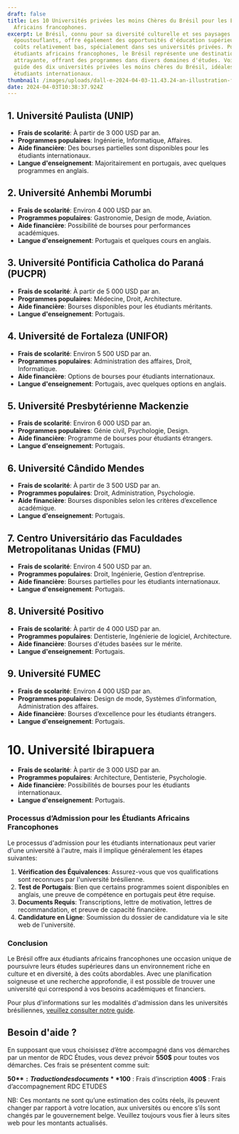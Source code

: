 ```yaml
---
draft: false
title: Les 10 Universités privées les moins Chères du Brésil pour les Étudiants
  Africains francophones.
excerpt: Le Brésil, connu pour sa diversité culturelle et ses paysages
  époustouflants, offre également des opportunités d'éducation supérieure à des
  coûts relativement bas, spécialement dans ses universités privées. Pour les
  étudiants africains francophones, le Brésil représente une destination
  attrayante, offrant des programmes dans divers domaines d'études. Voici un
  guide des dix universités privées les moins chères du Brésil, idéales pour les
  étudiants internationaux.
thumbnail: /images/uploads/dall-e-2024-04-03-11.43.24-an-illustration-featuring-a-diverse-group-of-african-francophone-students-holding-flags-from-various-african-countries-standing-in-front-of-a-modern-.jpg
date: 2024-04-03T10:38:37.924Z
---
```

## 1. Université Paulista (UNIP)

* **Frais de scolarité**: À partir de 3 000 USD par an.
* **Programmes populaires**: Ingénierie, Informatique, Affaires.
* **Aide financière**: Des bourses partielles sont disponibles pour les étudiants internationaux.
* **Langue d'enseignement**: Majoritairement en portugais, avec quelques programmes en anglais.

## 2. Université Anhembi Morumbi

* **Frais de scolarité**: Environ 4 000 USD par an.
* **Programmes populaires**: Gastronomie, Design de mode, Aviation.
* **Aide financière**: Possibilité de bourses pour performances académiques.
* **Langue d'enseignement**: Portugais et quelques cours en anglais.

## 3. Université Pontificia Catholica do Paraná (PUCPR)

* **Frais de scolarité**: À partir de 5 000 USD par an.
* **Programmes populaires**: Médecine, Droit, Architecture.
* **Aide financière**: Bourses disponibles pour les étudiants méritants.
* **Langue d'enseignement**: Portugais.

## 4. Université de Fortaleza (UNIFOR)

* **Frais de scolarité**: Environ 5 500 USD par an.
* **Programmes populaires**: Administration des affaires, Droit, Informatique.
* **Aide financière**: Options de bourses pour étudiants internationaux.
* **Langue d'enseignement**: Portugais, avec quelques options en anglais.

## 5. Université Presbytérienne Mackenzie

* **Frais de scolarité**: Environ 6 000 USD par an.
* **Programmes populaires**: Génie civil, Psychologie, Design.
* **Aide financière**: Programme de bourses pour étudiants étrangers.
* **Langue d'enseignement**: Portugais.

## 6. Université Cândido Mendes

* **Frais de scolarité**: À partir de 3 500 USD par an.
* **Programmes populaires**: Droit, Administration, Psychologie.
* **Aide financière**: Bourses disponibles selon les critères d’excellence académique.
* **Langue d'enseignement**: Portugais.

## 7. Centro Universitário das Faculdades Metropolitanas Unidas (FMU)

* **Frais de scolarité**: Environ 4 500 USD par an.
* **Programmes populaires**: Droit, Ingénierie, Gestion d’entreprise.
* **Aide financière**: Bourses partielles pour les étudiants internationaux.
* **Langue d'enseignement**: Portugais.

## 8. Université Positivo

* **Frais de scolarité**: À partir de 4 000 USD par an.
* **Programmes populaires**: Dentisterie, Ingénierie de logiciel, Architecture.
* **Aide financière**: Bourses d'études basées sur le mérite.
* **Langue d'enseignement**: Portugais.

## 9. Université FUMEC

* **Frais de scolarité**: Environ 4 000 USD par an.
* **Programmes populaires**: Design de mode, Systèmes d’information, Administration des affaires.
* **Aide financière**: Bourses d’excellence pour les étudiants étrangers.
* **Langue d'enseignement**: Portugais.

# 10. Université Ibirapuera

* **Frais de scolarité**: À partir de 3 000 USD par an.
* **Programmes populaires**: Architecture, Dentisterie, Psychologie.
* **Aide financière**: Possibilités de bourses pour les étudiants internationaux.
* **Langue d'enseignement**: Portugais.

### Processus d’Admission pour les Étudiants Africains Francophones

Le processus d'admission pour les étudiants internationaux peut varier d'une université à l'autre, mais il implique généralement les étapes suivantes:

1. **Vérification des Équivalences**: Assurez-vous que vos qualifications sont reconnues par l'université brésilienne.
2. **Test de Portugais**: Bien que certains programmes soient disponibles en anglais, une preuve de compétence en portugais peut être requise.
3. **Documents Requis**: Transcriptions, lettre de motivation, lettres de recommandation, et preuve de capacité financière.
4. **Candidature en Ligne**: Soumission du dossier de candidature via le site web de l'université.

### Conclusion

Le Brésil offre aux étudiants africains francophones une occasion unique de poursuivre leurs études supérieures dans un environnement riche en culture et en diversité, à des coûts abordables. Avec une planification soigneuse et une recherche approfondie, il est possible de trouver une université qui correspond à vos besoins académiques et financiers.

Pour plus d'informations sur les modalités d'admission dans les universités brésiliennes, [veuillez consulter notre guide](https://www.rdcetudes.com/guides/bresil/admission).

## B﻿esoin d'aide ?

En supposant que vous choisissez d’être accompagné dans vos démarches par un mentor de RDC Études, vous devez prévoir **550$** pour toutes vos démarches. Ces frais se présentent comme suit:

**50$** :  Traduction des documents 
**100$** :  Frais d’inscription
**400$** : Frais d’accompagnement RDC ETUDES

NB: Ces montants ne sont qu’une estimation des coûts réels, ils peuvent changer par rapport à votre location, aux universités ou encore s’ils sont changés par le gouvernement belge. Veuillez toujours vous fier à leurs sites web pour les montants actualisés.
